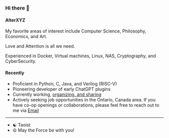 ### Hi there 👋

#### AlterXYZ

My favorite areas of interest include Computer Science, Philosophy, Economics, and Art.

Love and Attention is all we need.

Experienced in Docker, Virtual machines, Linux, NAS, Cryptography, and CyberSecurity.

#### Recently

- Proficient in Python, C, Java, and Verilog (RISC-V)
- Pioneering developer of early ChatGPT plugins
- Currently working, [organizing, and sharing](https://github.com/alterxyz/MyOpenWorld)
- Actively seeking job opportunities in the Ontario, Canada area. If you have co-op openings or collaborations, please feel free to reach out to me via [Email](mailto:github.1vwpk@aleeas.com)

---

- ☯ Taoist
- ☮ May the Force be with you!
